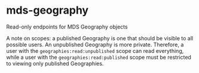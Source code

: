 # mds-geography
Read-only endpoints for MDS Geography objects

A note on scopes: a published Geography is one that should be visible to all possible users. An unpublished Geography is more private. Therefore, a user with the `geographies:read:unpublished` scope can read everything, while a user with the `geographies:read:published` scope must be restricted to viewing only published Geographies.